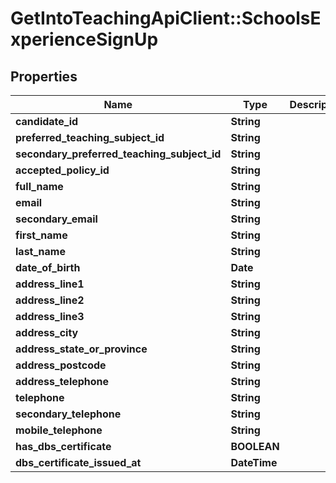 # GetIntoTeachingApiClient::SchoolsExperienceSignUp

## Properties
Name | Type | Description | Notes
------------ | ------------- | ------------- | -------------
**candidate_id** | **String** |  | [optional] 
**preferred_teaching_subject_id** | **String** |  | 
**secondary_preferred_teaching_subject_id** | **String** |  | [optional] 
**accepted_policy_id** | **String** |  | 
**full_name** | **String** |  | [optional] 
**email** | **String** |  | 
**secondary_email** | **String** |  | [optional] 
**first_name** | **String** |  | 
**last_name** | **String** |  | 
**date_of_birth** | **Date** |  | 
**address_line1** | **String** |  | 
**address_line2** | **String** |  | [optional] 
**address_line3** | **String** |  | [optional] 
**address_city** | **String** |  | 
**address_state_or_province** | **String** |  | 
**address_postcode** | **String** |  | 
**address_telephone** | **String** |  | 
**telephone** | **String** |  | 
**secondary_telephone** | **String** |  | 
**mobile_telephone** | **String** |  | [optional] 
**has_dbs_certificate** | **BOOLEAN** |  | 
**dbs_certificate_issued_at** | **DateTime** |  | [optional] 



